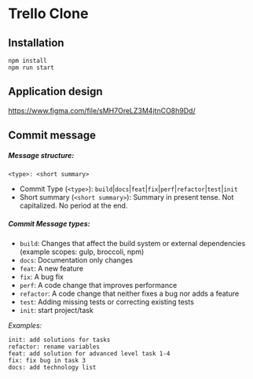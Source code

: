 # Trello Clone

## Installation
``` 
npm install
npm run start
```

## Application design 
https://www.figma.com/file/sMH7OreLZ3M4jtnCO8h9Dd/


## Commit message 
##### Message structure:
`<type>: <short summary>`

- Commit Type (`<type>`): `build`|`docs`|`feat`|`fix`|`perf`|`refactor`|`test`|`init`
- Short summary (`<short summary>`): Summary in present tense. Not capitalized. No period at the end.

##### Commit Message types:
- `build`: Changes that affect the build system or external dependencies (example scopes: gulp, broccoli, npm)
- `docs`: Documentation only changes
- `feat`: A new feature
- `fix`: A bug fix
- `perf`: A code change that improves performance
- `refactor`: A code change that neither fixes a bug nor adds a feature
- `test`: Adding missing tests or correcting existing tests
- `init`: start project/task

*Examples:*
```
init: add solutions for tasks
refactor: rename variables
feat: add solution for advanced level task 1-4
fix: fix bug in task 3
docs: add technology list
```